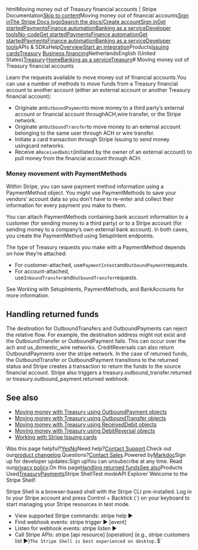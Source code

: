 htmlMoving money out of Treasury financial accounts | Stripe Documentation[Skip to content](#main-content)Moving money out of financial accounts[Sign in](https://dashboard.stripe.com/login?redirect=https%3A%2F%2Fdocs.stripe.com%2Ftreasury%2Fmoving-money%2Fmoving-money-out-of-financial-accounts)[The Stripe Docs logo](/)[Search the docs/](#)[Create account](https://dashboard.stripe.com/register)[Sign in](https://dashboard.stripe.com/login?redirect=https%3A%2F%2Fdocs.stripe.com%2Ftreasury%2Fmoving-money%2Fmoving-money-out-of-financial-accounts)[Get started](/get-started)[Payments](/payments)[Finance automation](/finance-automation)[Banking as a service](/financial-services)[Developer tools](/development)[No-code](/no-code)[Get started](/get-started)[Payments](/payments)[Finance automation](/finance-automation)[](#)[Get started](/get-started)[Payments](/payments)[Finance automation](/finance-automation)[Banking as a service](/financial-services)[Developer tools](/development)[](#)APIs & SDKsHelp[Overview](/docs/financial-services)[Start an integration](#)Products[Issuing cards](#)[Treasury](#)
[Business financing](#)NetherlandsEnglish (United States)[](#)[](#)[Treasury](/treasury)·[Home](/docs)[Banking as a service](/docs/financial-services)[Treasury](/docs/treasury)# Moving money out of Treasury financial accounts

Learn the requests available to move money out of financial accounts.You can use a number of methods to move funds from a Treasury financial account to another account (either an external account or another Treasury financial account):

- Originate an`OutboundPayment`to move money to a third party’s external account or financial account throughACH,wire transfer, or the Stripe network.
- Originate an`OutboundTransfer`to move money to an external account belonging to the same user through ACH or wire transfer.
- Initiate a card transaction through Stripe Issuing to send money usingcard networks.
- Receive a`ReceivedDebit`(initiated by the owner of an external account) to pull money from the financial account through ACH.

### Money movement with PaymentMethods

Within Stripe, you can save payment method information using a PaymentMethod object. You might use PaymentMethods to save your vendors’ account data so you don’t have to re-enter and collect their information for every payment you make to them.

You can attach PaymentMethods containing bank account information to a customer (for sending money to a third party) or to a Stripe account (for sending money to a company’s own external bank account). In both cases, you create the PaymentMethod using SetupIntent endpoints.

The type of Treasury requests you make with a PaymentMethod depends on how they’re attached:

- For customer-attached, use`PaymentIntent`and`OutboundPayment`requests.
- For account-attached, use`InboundTransfer`and`OutboundTransfer`requests.

See Working with SetupIntents, PaymentMethods, and BankAccounts for more information.

## Handling returned funds

The destination for OutboundTransfers and OutboundPayments can reject the relative flow. For example, the destination address might not exist and the OutboundTransfer or OutboundPayment fails. This can occur over the ach and us_domestic_wire networks. CreditReversals can also return OutboundPayments over the stripe network. In the case of returned funds, the OutboundTransfer or OutboundPayment transitions to the returned status and Stripe creates a transaction to return the funds to the source financial account. Stripe also triggers a treasury.outbound_transfer.returned or treasury.outbound_payment.returned webhook.

## See also

- [Moving money with Treasury using OutboundPayment objects](/treasury/moving-money/financial-accounts/out-of/outbound-payments)
- [Moving money with Treasury using OutboundTransfer objects](/treasury/moving-money/financial-accounts/out-of/outbound-transfers)
- [Moving money with Treasury using ReceivedDebit objects](/treasury/moving-money/financial-accounts/out-of/received-debits)
- [Moving money with Treasury using DebitReversal objects](/treasury/moving-money/financial-accounts/out-of/debit-reversals)
- [Working with Stripe Issuing cards](/treasury/account-management/issuing-cards)

Was this page helpful?[Yes](#)[No](#)Need help?[Contact Support](https://support.stripe.com/).Check out our[product changelog](https://stripe.com/blog/changelog).Questions?[Contact Sales](https://stripe.com/contact/sales).Powered by[Markdoc](https://markdoc.dev)Sign up for developer updates:Sign upYou can unsubscribe at any time. Read our[privacy policy](https://stripe.com/privacy).On this page[Handling returned funds](#handling-returned-funds)[See also](#see-also)Products Used[Treasury](/treasury)[Payments](/payments)Stripe ShellTest modeAPI Explorer[](https://stripe.com/docs/stripe-cli#install)`Welcome to the Stripe Shell!

Stripe Shell is a browser-based shell with the Stripe CLI pre-installed. Log in to your
Stripe account and press Control + Backtick (`) on your keyboard to start managing your Stripe
resources in test mode.

- View supported Stripe commands: stripe help ▶️
- Find webhook events: stripe trigger ▶️ [event]
- Listen for webhook events: stripe listen ▶
- Call Stripe APIs: stripe [api resource] [operation] (e.g., stripe customers list ▶️)`The Stripe Shell is best experienced on desktop.`$`